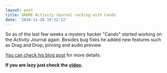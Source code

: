 ```yaml
---
layout: post
title: GNOME Activity Journal rocking with Cando
date: '2010-11-26 19:32:12'
---
```


So as of the last few weeks a mystery hacker "Cando" started working on the Activity Journal again. Besides bug fixes he added new features such as Drag and Drop, pinning and audio preview.

<a href="http://devcando.wordpress.com/2010/11/26/zeitgeist-becomes-draggable/">You can check his blog post</a> for more details.

<strong>If you are lazy just check the <a href="http://www.youtube.com/watch?v=SJLEbePXySs">video</a>.</strong>

<object classid="clsid:d27cdb6e-ae6d-11cf-96b8-444553540000" width="480" height="385" codebase="http://download.macromedia.com/pub/shockwave/cabs/flash/swflash.cab#version=6,0,40,0"><param name="allowFullScreen" value="true" /><param name="allowscriptaccess" value="always" /><param name="src" value="http://www.youtube.com/v/SJLEbePXySs?fs=1&amp;hl=en_US" /><param name="allowfullscreen" value="true" /><embed type="application/x-shockwave-flash" width="480" height="385" src="http://www.youtube.com/v/SJLEbePXySs?fs=1&amp;hl=en_US" allowscriptaccess="always" allowfullscreen="true"></embed></object>

<strong>
</strong>